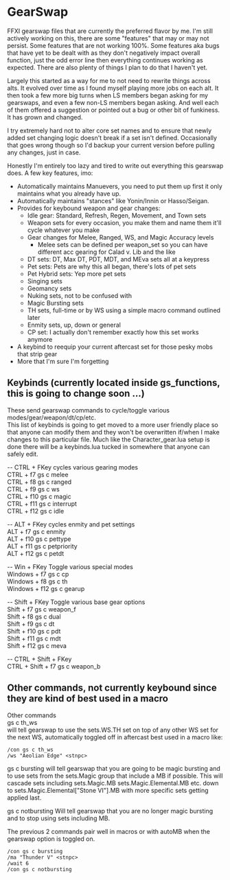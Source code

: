 # GearSwap

FFXI gearswap files that are currently the preferred flavor by me. I'm still actively working on this, there are some "features" that may or may not persist. Some features that are not working 100%. Some features aka bugs that have yet to be dealt with as they don't negatively impact overall function, just the odd error line then everything continues working as expected. There are also plenty of things I plan to do that I haven't yet. 
 
Largely this started as a way for me to not need to rewrite things across alts. It evolved over time as I found myself playing more jobs on each alt. It then took a few more big turns when LS members began asking for my gearswaps, and even a few non-LS members began asking. And well each of them offered a suggestion or pointed out a bug or other bit of funkiness. It has grown and changed.  

I try extremely hard not to alter core set names and to ensure that newly added set changing logic doesn't break if a set isn't defined. Occasionally that goes wrong though so I'd backup your current version before pulling any changes, just in case.

Honestly I'm entirely too lazy and tired to write out everything this gearswap does. A few key features, imo:
* Automatically maintains Manuevers, you need to put them up first it only maintains what you already have up.
* Automatically maintains "stances" like Yonin/Innin or Hasso/Seigan.
* Provides for keybound weapon and gear changes:
  * Idle gear: Standard, Refresh, Regen, Movement, and Town sets
  * Weapon sets for every occasion, you make them and name them it'll cycle whatever you make
  * Gear changes for Melee, Ranged, WS, and Magic Accuracy levels 
    * Melee sets can be defined per weapon_set so you can have different acc gearing for Calad v. Lib and the like
  * DT sets: DT, Max DT, PDT, MDT, and MEva sets all at a keypress
  * Pet sets: Pets are why this all began, there's lots of pet sets
  * Pet Hybrid sets: Yep more pet sets
  * Singing sets
  * Geomancy sets
  * Nuking sets, not to be confused with
  * Magic Bursting sets
  * TH sets, full-time or by WS using a simple macro command outlined later
  * Enmity sets, up, down or general
  * CP set: I actually don't remember exactly how this set works anymore
* A keybind to reequip your current aftercast set for those pesky mobs that strip gear
* More that I'm sure I'm forgetting

## Keybinds (currently located inside gs_functions, this is going to change soon ...)
These send gearswap commands to cycle/toggle various modes/gear/weapon/dt/cp/etc.  
This list of keybinds is going to get moved to a more user friendly place so that anyone can modify them and they won't be overwritten if/when I make changes to this particular file. Much like the Character_gear.lua setup is done there will be a keybinds.lua tucked in somewhere that anyone can safely edit.  

-- CTRL + FKey cycles various gearing modes  
CTRL + f7 gs c melee  
CTRL + f8 gs c ranged  
CTRL + f9 gs c ws  
CTRL + f10 gs c magic  
CTRL + f11 gs c interrupt  
CTRL + f12 gs c idle  

-- ALT + FKey cycles enmity and pet settings  
ALT + f7 gs c enmity  
ALT + f10 gs c pettype  
ALT + f11 gs c petpriority  
ALT + f12 gs c petdt  

-- Win + FKey Toggle various special modes  
Windows + f7 gs c cp  
Windows + f8 gs c th  
Windows + f12 gs c gearup  

-- Shift + FKey Toggle various base gear options  
Shift + f7 gs c weapon_f  
Shift + f8 gs c dual  
Shift + f9 gs c dt  
Shift + f10 gs c pdt  
Shift + f11 gs c mdt  
Shift + f12 gs c meva  

-- CTRL + Shift + FKey  
CTRL + Shift + f7 gs c weapon_b  

## Other commands, not currently keybound since they are kind of best used in a macro
Other commands  
gs c th_ws  
will tell gearswap to use the sets.WS.TH set on top of any other WS set for the next WS, automatically toggled off in aftercast best used in a macro like:  
```
/con gs c th_ws  
/ws "Aeolian Edge" <stnpc>  
```

gs c bursting 
will tell gearswap that you are going to be magic bursting and to use sets from the sets.Magic group that include a MB if possible. This will cascade sets including sets.Magic.MB sets.Magic.Elemental.MB etc. down to sets.Magic.Elemental["Stone VI"].MB with more specific sets getting applied last.

gs c notbursting
Will tell gearswap that you are no longer magic bursting and to stop using sets including MB. 

The previous 2 commands pair well in macros or with autoMB when the gearswap option is toggled on.  
```
/con gs c bursting
/ma "Thunder V" <stnpc>
/wait 6
/con gs c notbursting
```  
